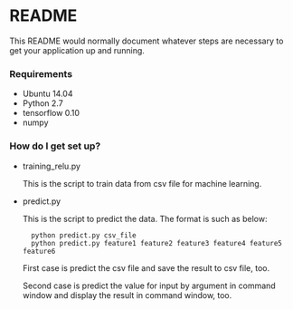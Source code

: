 # README #

This README would normally document whatever steps are necessary to get your application up and running.

### Requirements ###

* Ubuntu 14.04
* Python 2.7
* tensorflow 0.10
* numpy


### How do I get set up? ###

* training_relu.py

    This is the script to train data from csv file for machine learning.

* predict.py

    This is the script to predict the data. The format is such as below:

        python predict.py csv_file
        python predict.py feature1 feature2 feature3 feature4 feature5 feature6

    First case is predict the csv file and save the result to csv file, too.

    Second case is predict the value for input by argument in command window and display the result in command window, too.
